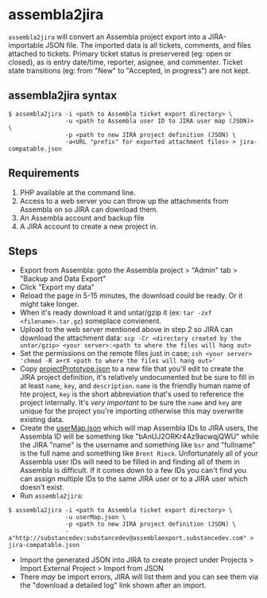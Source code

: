 assembla2jira
=============

`assembla2jira` will convert an Assembla project export into a JIRA-importable JSON file.  The imported data is all tickets, comments, and files attached to tickets.  Primary ticket status is preservered (eg: open or closed), as is entry date/time, reporter, asignee, and commenter.  Ticket state transitions (eg: from "New" to "Accepted, in progress") are not kept.

## assembla2jira syntax

```
$ assembla2jira -i <path to Assembla ticket export directory> \
                -u <path to Assembla user ID to JIRA user map (JSON)> \
                -p <path to new JIRA project definition (JSON) \
                -a<URL "prefix" for exported attachment files> > jira-compatable.json
```
## Requirements

1. PHP available at the command line.
2. Access to a web server you can throw up the attachments from Assembla on so JIRA can download them.
3. An Assembla account and backup file
4. A JIRA account to create a new project in.

## Steps

- Export from Assembla: goto the Assembla project > "Admin" tab > "Backup and Data Export" 
- Click "Export my data"
- Reload the page in 5-15 minutes, the download *could* be ready.  Or it might take longer.
- When it's ready download it and untar/gzip it (ex: `tar -zxf <filename>.tar.gz`) someplace convienent.
- Upload to the web server mentioned above in step 2 so JIRA can download the attachment data: `scp -Cr <directory created by the untar/gzip> <your server>:<path to where the files will hang out>`
- Set the permissions on the remote files just in case; `ssh <your server> 'chmod -R a+rX <path to where the files will hang out>'`
- Copy [projectPrototype.json](projectPrototype.json) to a new file that you'll edit to create the JIRA project definition, it's relatively undocumented but be sure to fill in at least `name`, `key`, and `description`.  `name` is the friendly human name of hte project, `key` is the short abbreviation that's used to reference the project internally.  It's *very important* to be sure the `name` and `key` are unique for the project you're importing otherwise this may overwrite existing data.
- Create the [userMap.json](userMap.json) which will map Assembla IDs to JIRA users, the Assembla ID will be something like "bAnUJ2ORKr4Az9acwqjQWU" while the JIRA "name" is the username and something like `bsr` and "fullname" is the full name and something like `Brent Rieck`. Unfortunately all of your Assembla user IDs will need to be filled in and finding all of them in Assembla is difficult.  If it comes down to a few IDs you can't find you can assign multiple IDs to the same JIRA user or to a JIRA user which doesn't exist. 
- Run `assembla2jira`:
```
$ assembla2jira -i <path to Assembla ticket export directory> \
                -u userMap.json \
                -p <path to new JIRA project definition (JSON) \
                -a"http://substancedev:substancedev@assemblaexport.substancedev.com" > jira-compatable.json
```
- Import the generated JSON into JIRA to create project under Projects > Import External Project > Import from JSON
- There *may* be import errors, JIRA will list them and you can see them via the "download a detailed log" link shown after an import.
